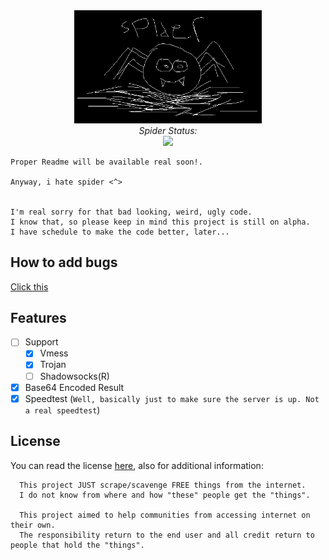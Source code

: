 <div align=center>
    <img src="./assets/Spider.png" width=300px></br>
    <i>Spider Status:</i></br>
    <img src="https://github.com/dickymuliafiqri/Spider/actions/workflows/Crawl.yml/badge.svg">
</div>

```
Proper Readme will be available real soon!.

Anyway, i hate spider <^>


I'm real sorry for that bad looking, weird, ugly code.
I know that, so please keep in mind this project is still on alpha.
I have schedule to make the code better, later...
```

## How to add bugs

[Click this](AddBug.md)

## Features

- [ ] Support
  - [x] Vmess
  - [x] Trojan
  - [ ] Shadowsocks(R)
- [x] Base64 Encoded Result
- [x] Speedtest (`Well, basically just to make sure the server is up. Not a real speedtest`)

## License

You can read the license [here](LICENSE.md), also for additional information:

```
  This project JUST scrape/scavenge FREE things from the internet.
  I do not know from where and how "these" people get the "things".

  This project aimed to help communities from accessing internet on their own.
  The responsibility return to the end user and all credit return to people that hold the "things".
```
